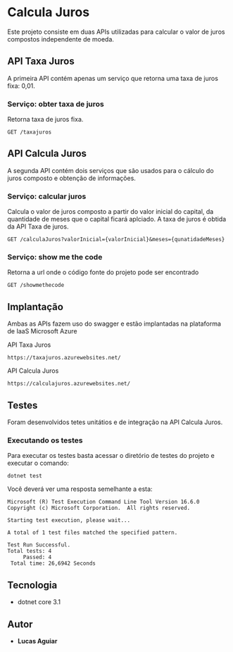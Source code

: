 # Calcula Juros

Este projeto consiste em duas APIs utilizadas para calcular o valor de juros compostos independente de moeda.

## API Taxa Juros

A primeira API contém apenas um serviço que retorna uma taxa de juros fixa: 0,01.

### Serviço: obter taxa de juros

Retorna taxa de juros fixa.

```
GET /taxajuros
```

## API Calcula Juros

A segunda API contém dois serviços que são usados para o cálculo do juros composto e obtenção de informações.

### Serviço: calcular juros

Calcula o valor de juros composto a partir do valor inicial do capital, da quantidade de meses que o capital ficará aplciado. A taxa de juros é obtida da API Taxa de juros.

```
GET /calculaJuros?valorInicial={valorInicial}&meses={qunatidadeMeses}
```
### Serviço: show me the code

Retorna a url onde o código fonte do projeto pode ser encontrado

```
GET /showmethecode
```

## Implantação

Ambas as APIs fazem uso do swagger e estão implantadas na plataforma de IaaS Microsoft Azure 

API Taxa Juros

```
https://taxajuros.azurewebsites.net/
```

API Calcula Juros

```
https://calculajuros.azurewebsites.net/
```

## Testes

Foram desenvolvidos tetes unitátios e de integração na API Calcula Juros.

### Executando os testes

Para executar os testes basta acessar o diretório de testes do projeto e executar o comando:

```
dotnet test
```

Você deverá ver uma resposta semelhante a esta:

```
Microsoft (R) Test Execution Command Line Tool Version 16.6.0
Copyright (c) Microsoft Corporation.  All rights reserved.

Starting test execution, please wait...

A total of 1 test files matched the specified pattern.

Test Run Successful.
Total tests: 4
     Passed: 4
 Total time: 26,6942 Seconds
```

## Tecnologia

* dotnet core 3.1

## Autor

* **Lucas Aguiar**
